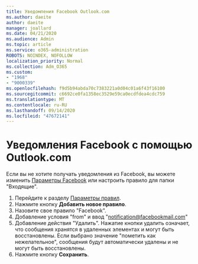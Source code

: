 ```yaml
---
title: Уведомления Facebook Outlook.com
ms.author: daeite
author: daeite
manager: joallard
ms.date: 04/21/2020
ms.audience: Admin
ms.topic: article
ms.service: o365-administration
ROBOTS: NOINDEX, NOFOLLOW
localization_priority: Normal
ms.collection: Adm_O365
ms.custom:
- "1968"
- "9000339"
ms.openlocfilehash: f9d5b94abda70c7383221a0d04c01a6f43f16100
ms.sourcegitcommit: c6692ce0fa1358ec3529e59ca0ecdfdea4cdc759
ms.translationtype: MT
ms.contentlocale: ru-RU
ms.lasthandoff: 09/14/2020
ms.locfileid: "47672141"
---
```

# <a name="facebook-notifications-using-outlookcom"></a>Уведомления Facebook с помощью Outlook.com

Если вы не хотите получать уведомления из Facebook, вы можете изменить [Параметры Facebook](https://aka.ms/facebook-notifications-settings) или настроить правило для папки "Входящие".

1. Перейдите к разделу [Параметры правил](https://outlook.live.com/mail/options/mail/rules/inboxRules).
1. Нажмите кнопку **Добавить новое правило**.
1. Назовите свое правило "Facebook".
1. Добавление условия "from" и ввод "notification@facebookmail.com"
1. Добавление действия "Удалить". Нажатие кнопки удалить означает, что сообщения хранятся в удаленных элементах и могут быть восстановлены. Если выбрано значение "пометить как нежелательное", сообщения будут автоматически удалены и не могут быть восстановлены.
1. Нажмите кнопку **Сохранить**.